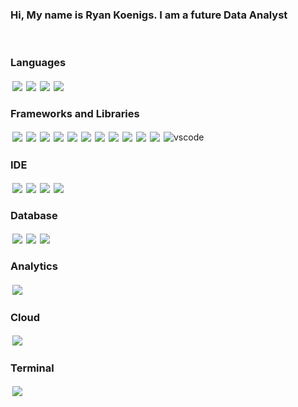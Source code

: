 





### Hi, My name is Ryan Koenigs. I am a future Data Analyst


<br/>


### Languages

<img src="https://img.shields.io/badge/Python-D4AC0D?style=for-the-badge&logo=python&logoColor=blue" style="vertical-align:top; margin:3px"><img src="https://img.shields.io/badge/JavaScript-D68910?style=for-the-badge&logo=javascript&logoColor=F7DF1E" style="vertical-align:top; margin:3px"><img src="https://img.shields.io/badge/json-AF601A?style=for-the-badge&logo=json&logoColor=white" style="vertical-align:top; margin:3px"><img src="https://img.shields.io/badge/HTML5-A93226?style=for-the-badge&logo=html5&logoColor=white" style="vertical-align:top; margin:3px">



### Frameworks and Libraries
 
<img src="https://img.shields.io/badge/Pandas-28B463?style=for-the-badge&logo=pandas&logoColor=white" style="vertical-align:top; margin:3px"><img src="https://img.shields.io/badge/Bootstrap-229954?style=for-the-badge&logo=bootstrap&logoColor=white" style="vertical-align:top; margin:3px"><img src="https://img.shields.io/badge/conda-138D75.svg?&style=for-the-badge&logo=anaconda&logoColor=white" style="vertical-align:top; margin:3px"><img src="https://img.shields.io/badge/Flask-3498DB?style=for-the-badge&logo=flask&logoColor=white" style="vertical-align:top; margin:3px"><img src="https://img.shields.io/badge/OpenStreetMap-2471A3?style=for-the-badge&logo=OpenStreetMap&logoColor=white" style="vertical-align:top; margin:3px"><img src="https://img.shields.io/badge/scikit_learn-7D3C98?style=for-the-badge&logo=scikit-learn&logoColor=white" style="vertical-align:top; margin:3px"><img src="https://img.shields.io/badge/SciPy-186A3B?style=for-the-badge&logo=SciPy&logoColor=white" style="vertical-align:top; margin:3px"><img src="https://img.shields.io/badge/Keras-1ABC9C?style=for-the-badge&logo=Keras&logoColor=white" style="vertical-align:top; margin:3px"><img src="https://img.shields.io/badge/Leaflet-3498DB?style=for-the-badge&logo=Leaflet&logoColor=white" style="vertical-align:top; margin:3px"><img src="https://img.shields.io/badge/Numpy-0B5345?style=for-the-badge&logo=numpy&logoColor=white" style="vertical-align:top; margin:3px"><img src="https://img.shields.io/badge/Plotly-4A235A?style=for-the-badge&logo=plotly&logoColor=white" style="vertical-align:top; margin:3px"><img src="https://img.shields.io/badge/TensorFlow-186A3B?style=for-the-badge&logo=tensorflow&logoColor=white" alt="vscode" style="vertical-align:top; margin:3px">

### IDE
 
<img src="https://img.shields.io/badge/Jupyter-CB4335.svg?&style=for-the-badge&logo=Jupyter&logoColor=white" style="vertical-align:top; margin:3px"><img src="https://img.shields.io/badge/Visual_Studio_Code-A93226?style=for-the-badge&logo=visual%20studio%20code&logoColor=white" style="vertical-align:top; margin:3px"><img src="https://img.shields.io/badge/Colab-78281F?style=for-the-badge&logo=googlecolab&color=78281F" style="vertical-align:top; margin:3px"><img src="https://img.shields.io/badge/VIM-641E16.svg?&style=for-the-badge&logo=vim&logoColor=white" style="vertical-align:top; margin:3px">

### Database 

<img src="https://img.shields.io/badge/MySQL-2E86C1?style=for-the-badge&logo=mysql&logoColor=white" style="vertical-align:top; margin:3px"><img src="https://img.shields.io/badge/PostgreSQL-2471A3?style=for-the-badge&logo=postgresql&logoColor=white" style="vertical-align:top; margin:3px"><img src="https://img.shields.io/badge/MongoDB-1B4F72?style=for-the-badge&logo=mongodb&logoColor=white" style="vertical-align:top; margin:3px">

### Analytics

<img src="https://img.shields.io/badge/Tableau-E97627?style=for-the-badge&logo=Tableau&logoColor=white" style="vertical-align:top; margin:3px">

 ### Cloud
 
 <img src="https://img.shields.io/badge/Amazon_AWS-FF9900?style=for-the-badge&logo=amazonaws&logoColor=white" style="vertical-align:top; margin:3px">
 
 ### Terminal

<img src="https://img.shields.io/badge/GIT-7D3C98?style=for-the-badge&logo=git&logoColor=white" style="vertical-align:top; margin:3px">
 
